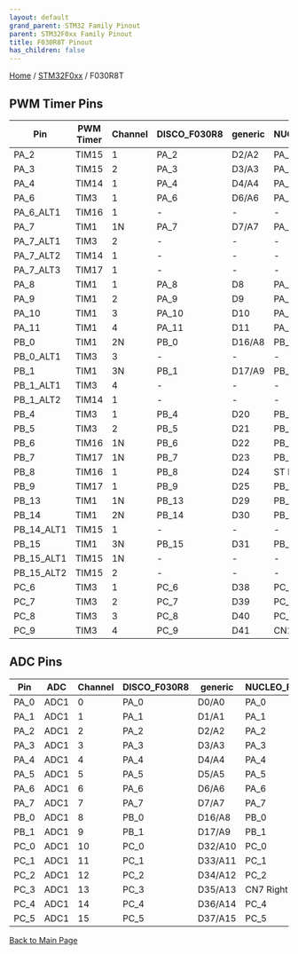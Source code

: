 ```yaml
---
layout: default
grand_parent: STM32 Family Pinout
parent: STM32F0xx Family Pinout
title: F030R8T Pinout
has_children: false
---
```


[Home](../../index) / [STM32F0xx](../index) / F030R8T

## PWM Timer Pins

| Pin | PWM Timer | Channel | DISCO_F030R8 | generic | NUCLEO_F030R8 |
| --- | --- | --- | --- | --- | --- |
| PA_2 | TIM15 | 1 | PA_2 | D2/A2 | PA_2 |
| PA_3 | TIM15 | 2 | PA_3 | D3/A3 | PA_3 |
| PA_4 | TIM14 | 1 | PA_4 | D4/A4 | PA_4 |
| PA_6 | TIM3 | 1 | PA_6 | D6/A6 | PA_6 |
| PA_6_ALT1 | TIM16 | 1 | - | - | - |
| PA_7 | TIM1 | 1N | PA_7 | D7/A7 | PA_7 |
| PA_7_ALT1 | TIM3 | 2 | - | - | - |
| PA_7_ALT2 | TIM14 | 1 | - | - | - |
| PA_7_ALT3 | TIM17 | 1 | - | - | - |
| PA_8 | TIM1 | 1 | PA_8 | D8 | PA_8 |
| PA_9 | TIM1 | 2 | PA_9 | D9 | PA_9 |
| PA_10 | TIM1 | 3 | PA_10 | D10 | PA_10 |
| PA_11 | TIM1 | 4 | PA_11 | D11 | PA_11 |
| PB_0 | TIM1 | 2N | PB_0 | D16/A8 | PB_0 |
| PB_0_ALT1 | TIM3 | 3 | - | - | - |
| PB_1 | TIM1 | 3N | PB_1 | D17/A9 | PB_1 |
| PB_1_ALT1 | TIM3 | 4 | - | - | - |
| PB_1_ALT2 | TIM14 | 1 | - | - | - |
| PB_4 | TIM3 | 1 | PB_4 | D20 | PB_4 |
| PB_5 | TIM3 | 2 | PB_5 | D21 | PB_5 |
| PB_6 | TIM16 | 1N | PB_6 | D22 | PB_6 |
| PB_7 | TIM17 | 1N | PB_7 | D23 | PB_7 |
| PB_8 | TIM16 | 1 | PB_8 | D24 | ST Morpho |
| PB_9 | TIM17 | 1 | PB_9 | D25 | PB_9 |
| PB_13 | TIM1 | 1N | PB_13 | D29 | PB_13 |
| PB_14 | TIM1 | 2N | PB_14 | D30 | PB_14 |
| PB_14_ALT1 | TIM15 | 1 | - | - | - |
| PB_15 | TIM1 | 3N | PB_15 | D31 | PB_15 |
| PB_15_ALT1 | TIM15 | 1N | - | - | - |
| PB_15_ALT2 | TIM15 | 2 | - | - | - |
| PC_6 | TIM3 | 1 | PC_6 | D38 | PC_6 |
| PC_7 | TIM3 | 2 | PC_7 | D39 | PC_7 |
| PC_8 | TIM3 | 3 | PC_8 | D40 | PC_8 |
| PC_9 | TIM3 | 4 | PC_9 | D41 | CN10 Right side |


## ADC Pins

| Pin | ADC | Channel | DISCO_F030R8 | generic | NUCLEO_F030R8 |
| --- | --- | --- | --- | --- | --- |
| PA_0 | ADC1 | 0 | PA_0 | D0/A0 | PA_0 |
| PA_1 | ADC1 | 1 | PA_1 | D1/A1 | PA_1 |
| PA_2 | ADC1 | 2 | PA_2 | D2/A2 | PA_2 |
| PA_3 | ADC1 | 3 | PA_3 | D3/A3 | PA_3 |
| PA_4 | ADC1 | 4 | PA_4 | D4/A4 | PA_4 |
| PA_5 | ADC1 | 5 | PA_5 | D5/A5 | PA_5 |
| PA_6 | ADC1 | 6 | PA_6 | D6/A6 | PA_6 |
| PA_7 | ADC1 | 7 | PA_7 | D7/A7 | PA_7 |
| PB_0 | ADC1 | 8 | PB_0 | D16/A8 | PB_0 |
| PB_1 | ADC1 | 9 | PB_1 | D17/A9 | PB_1 |
| PC_0 | ADC1 | 10 | PC_0 | D32/A10 | PC_0 |
| PC_1 | ADC1 | 11 | PC_1 | D33/A11 | PC_1 |
| PC_2 | ADC1 | 12 | PC_2 | D34/A12 | PC_2 |
| PC_3 | ADC1 | 13 | PC_3 | D35/A13 | CN7 Right Side |
| PC_4 | ADC1 | 14 | PC_4 | D36/A14 | PC_4 |
| PC_5 | ADC1 | 15 | PC_5 | D37/A15 | PC_5 |


[Back to Main Page](../../index)